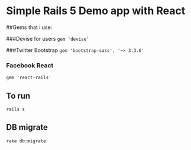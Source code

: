 # Simple Rails 5 Demo app with React

##Gems that i use:

###Devise for users
`gem 'devise'`

###Twitter Bootstrap
`gem 'bootstrap-sass', '~> 3.3.6'`

### Facebook React
`gem 'react-rails'`

## To run
`rails s`

## DB migrate
`rake db:migrate`
